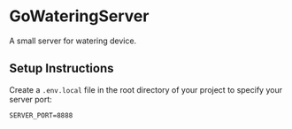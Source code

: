 # GoWateringServer

A small server for watering device.

Setup Instructions
---

Create a `.env.local` file in the root directory of your project to specify your server port:

```env
SERVER_PORT=8888
```